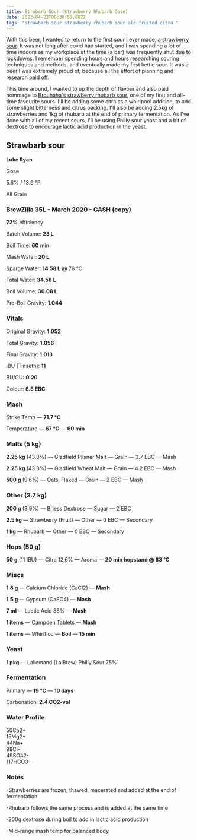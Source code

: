 ```yaml
---
title: Strubarb Sour (Strawberry Rhubarb Gose)
date: 2023-04-23T06:30:59.867Z
tags: "strawbarb sour strawberry rhubarb sour ale fruited citra "
---
```

W﻿ith this beer, I wanted to return to the first sour I ever made, [a strawberry sour](https://krakenbrewing.netlify.app/post/2020-01-09-strawberry-sour/). It was not long after covid had started, and I was spending a lot of time indoors as my workplace at the time (a bar) was frequently shut due to lockdowns. I remember spending hours and hours researching souring techniques and methods, and eventually made my first kettle sour. It was a beer I was extremely proud of, because all the effort of planning and research paid off. 

T﻿his time around, I wanted to up the depth of flavour and also paid hommage to [Brouhaha's strawberry rhubarb sour](https://brouhahabrewery.com.au/products/strawberry-rhubarb-sour), one of my first and all-time favourite sours. I'll be adding some citra as a whirlpool addition, to add some slight bitterness and citrus backing. I'll also be adding 2.5kg of strawberries and 1kg of rhubarb at the end of primary fermentation. As I've done with all of my recent sours, I'll be using Philly sour yeast and a bit of dextrose to encourage lactic acid production in the yeast.

<!--StartFragment-->

## **Strawbarb sour**

**Luke Ryan**

Gose

5.6% / 13.9 °P

All Grain

### **BrewZilla 35L - March 2020 - GASH (copy)**

**72%** efficiency

Batch Volume: **23 L**

Boil Time: **60** min

Mash Water: **20 L**

Sparge Water: **14.58 L** **@** 76 °C

Total Water: **34.58 L**

Boil Volume: **30.08 L**

Pre-Boil Gravity: **1.044**

### Vitals

Original Gravity: **1.052**

Total Gravity: **1.056**

Final Gravity: **1.013**

IBU (Tinseth): **11**

BU/GU: **0.20**

Colour: **6.5 EBC** 



### Mash

Strike Temp — **71.7 °C**

Temperature — **67 °C** — **60 min**



### Malts **(5 kg)**

**2.25 kg** (43.3%) — Gladfield Pilsner Malt — Grain — 3.7 EBC — Mash

**2.25 kg** (43.3%) — Gladfield Wheat Malt — Grain — 4.2 EBC — Mash

**500 g** (9.6%) — Oats, Flaked — Grain — 2 EBC — Mash



### Other **(3.7 kg)**

**200 g** (3.9%) — Briess Dextrose — Sugar — 2 EBC

**2.5 kg** — Strawberry (Fruit) — Other — 0 EBC — Secondary

**1 kg** — Rhubarb — Other — 0 EBC — Secondary



### Hops **(50 g)**

**50 g** (11 IBU) — Citra 12.6% — Aroma — **20 min hopstand @ 83 °C**

### Miscs

**1.8 g** — Calcium Chloride (CaCl2) — **Mash**

**1.5 g** — Gypsum (CaSO4) — **Mash**

**7 ml** — Lactic Acid 88% — **Mash**

**1 items** — Campden Tablets — **Mash**

**1 items** — Whirlfloc — **Boil** — **15 min**



### Yeast

**1 pkg** — Lallemand (LalBrew) Philly Sour 75%

### Fermentation

Primary — **19 °C** — **10 days**

Carbonation: **2.4 CO2-vol**

### Water Profile

50Ca2+\
15Mg2+\
44Na+\
98Cl-\
49SO42-\
117HCO3-

### Notes

\-Strawberries are frozen, thawed, macerated and added at the end of fermentation 

\-Rhubarb follows the same process and is added at the same time 

\-200g dextrose during boil to add in lactic acid production 

\-Mid-range mash temp for balanced body

<!--EndFragment-->